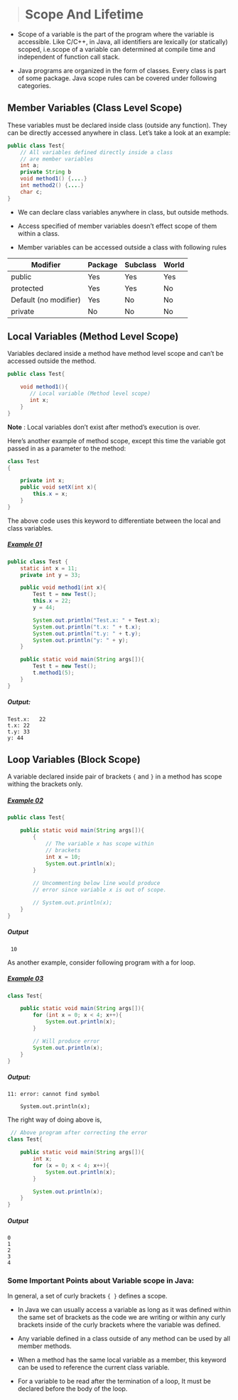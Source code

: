 ># Scope And Lifetime

* Scope of a variable is the part of the program where the variable is accessible. Like C/C++, in Java, all identifiers are lexically (or statically) scoped, i.e.scope of a variable can determined at compile time and independent of function call stack.

* Java programs are organized in the form of classes. Every class is part of some package. Java scope rules can be covered under following categories.

## Member Variables (Class Level Scope)

These variables must be declared inside class (outside any function). They can be directly accessed anywhere in class. Let’s take a look at an example:

```java
public class Test{
	// All variables defined directly inside a class 
    // are member variables
    int a;
    private String b
    void method1() {....}
    int method2() {....}
    char c;
}
```

* We can declare class variables anywhere in class, but outside methods.

* Access specified of member variables doesn’t effect scope of them within a class.

* Member variables can be accessed outside a class with following rules


|Modifier|Package|Subclass|World|
|---|---|---|---|
|public|Yes|Yes|Yes|
|protected|Yes|Yes|No|
|Default (no modifier)|Yes|No|No|
|private|No|No|No|

## Local Variables (Method Level Scope)

Variables declared inside a method have method level scope and can’t be accessed outside the method.

```java
public class Test{

    void method1(){
       // Local variable (Method level scope)
       int x;
    }
}
```
__Note__ : Local variables don’t exist after method’s execution is over.

Here’s another example of method scope, except this time the variable got passed in as a parameter to the method:

```java
class Test
{

    private int x;
    public void setX(int x){
        this.x = x;
    }
}
```

The above code uses this keyword to differentiate between the local and class variables.

##### [Example 01](../20-Examples/05-Variable/02-Scope-and-Lifetime/Example-01/)

```java
public class Test { 
	static int x = 11; 
	private int y = 33;

	public void method1(int x){ 
		Test t = new Test(); 
		this.x = 22; 
		y = 44; 

		System.out.println("Test.x: " + Test.x); 
		System.out.println("t.x: " + t.x); 
		System.out.println("t.y: " + t.y); 
		System.out.println("y: " + y); 
	} 

	public static void main(String args[]){
		Test t = new Test(); 
		t.method1(5); 
	} 
}
```

##### Output:

	Test.x:   22
	t.x: 22
	t.y: 33
	y: 44

## Loop Variables (Block Scope)

A variable declared inside pair of brackets `{` and `}` in a method has scope withing the brackets only.

##### [Example 02](../20-Examples/05-Variable/02-Scope-and-Lifetime/Example-02/)

```java
public class Test{

	public static void main(String args[]){
		{ 
			// The variable x has scope within 
			// brackets 
			int x = 10; 
			System.out.println(x); 
		} 
		
		// Uncommenting below line would produce 
		// error since variable x is out of scope. 

		// System.out.println(x); 
	} 
}
```

##### Output 
     
	 10

As another example, consider following program with a for loop.

##### [Example 03](../20-Examples/05-Variable/02-Scope-and-Lifetime/Example-03/)

```java
class Test{

	public static void main(String args[]){
		for (int x = 0; x < 4; x++){
			System.out.println(x); 
		} 

		// Will produce error 
		System.out.println(x); 
	} 
}
```

##### Output:

	11: error: cannot find symbol

        System.out.println(x); 

The right way of doing above is,  

```java
 // Above program after correcting the error 
class Test{

	public static void main(String args[]){
		int x; 
		for (x = 0; x < 4; x++){
			System.out.println(x); 
		} 

		System.out.println(x); 
	} 
}
```

##### Output 

	0  
	1
	2
	3
	4

### Some Important Points about Variable scope in Java:

In general, a set of curly brackets `{ }` defines a scope.

* In Java we can usually access a variable as long as it was defined within the same set of brackets as the code we are writing or within any curly brackets inside of the curly brackets where the variable was defined.

* Any variable defined in a class outside of any method can be used by all member methods.

* When a method has the same local variable as a member, this keyword can be used to reference the current class variable.

* For a variable to be read after the termination of a loop, It must be declared before the body of the loop.

